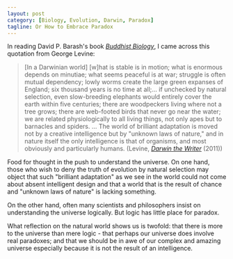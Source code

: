 ```yaml
---
layout: post
category: [Biology, Evolution, Darwin, Paradox]
tagline: Or How to Embrace Paradox
---
```

In reading David P. Barash's book [*Buddhist Biology*](http://amzn.to/1yWLmeW "Amazon.com: Buddhist Biology"), I came across this quotation from George Levine:

> [In a Darwinian world] [w]hat is stable is in motion; what is enormous depends on minutiae; what seems peaceful is at war; struggle is often mutual dependency; lowly worms create the large green expanses of England; six thousand years is no time at all;... if unchecked by natural selection, even slow-breeding elephants would entirely cover the earth within five centuries; there are woodpeckers living where not a tree grows; there are web-footed birds that never go near the water; we are related physiologically to all living things, not only apes but to barnacles and spiders. ... The world of brilliant adaptation is moved not by a creative intelligence but by "unknown laws of nature," and in nature itself the only intelligence is that of organisms, and most obviously and particularly humans. (Levine, [*Darwin the Writer*](http://amzn.to/1ur0ieZ "Amazon.com: Darwin the Writer") (2011))

<!--more-->

Food for thought in the push to understand the universe. On one hand, those who wish to deny the truth of evolution by natural selection may object that such "brilliant adaptation" as we see in the world could not come about absent intelligent design and that a world that is the result of chance and "unknown laws of nature" is lacking something.

On the other hand, often many scientists and philosophers insist on understanding the universe logically. But logic has little place for paradox.

What reflection on the natural world shows us is twofold: that there is more to the universe than mere logic - that perhaps our universe does involve real paradoxes; and that we should be in awe of our complex and amazing universe especially because it is not the result of an intelligence.